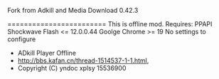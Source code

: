 Fork from Adkill and Media Download 0.42.3

========================
This is offline mod.
Requires:
PPAPI Shockwave Flash <= 12.0.0.44
Goolge Chrome >= 19
No settings to configure
* ADkill Player Offline
* <http://bbs.kafan.cn/thread-1514537-1-1.html>,
* Copyright (C) yndoc xplsy 15536900
